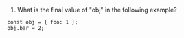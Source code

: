 1. What is the final value of "obj" in the following example?
```
const obj = { foo: 1 };
obj.bar = 2;
```

